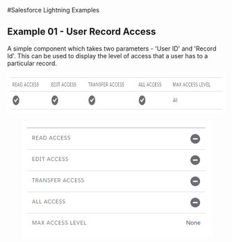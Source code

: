 #Salesforce Lightning Examples

## Example 01 - User Record Access
A simple component which takes two parameters - 'User ID' and 'Record Id'. This can be used to display the level of access
that a user has to a particular record.
<p align="center">
  <img src="01 - User Record Access/screenshot-desktop.png" alt="Mobile Example" width="732" height="94" />
</p>
<p align="center">
  <img src="01 - User Record Access/screenshot-mobile.png" alt="Mobile Example" width="440" height="266" />
</p>